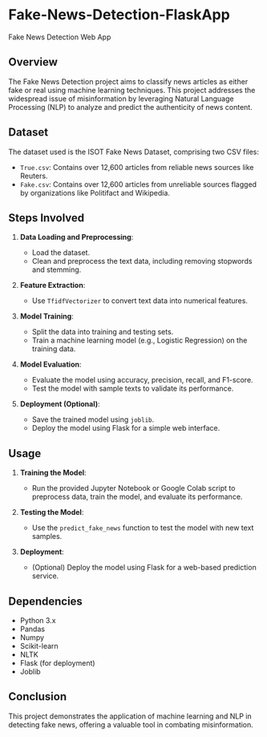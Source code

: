 # Fake-News-Detection-FlaskApp
Fake News Detection Web App

## Overview

The Fake News Detection project aims to classify news articles as either fake or real using machine learning techniques. This project addresses the widespread issue of misinformation by leveraging Natural Language Processing (NLP) to analyze and predict the authenticity of news content.

## Dataset

The dataset used is the ISOT Fake News Dataset, comprising two CSV files:
- `True.csv`: Contains over 12,600 articles from reliable news sources like Reuters.
- `Fake.csv`: Contains over 12,600 articles from unreliable sources flagged by organizations like Politifact and Wikipedia.

## Steps Involved

1. **Data Loading and Preprocessing**:
    - Load the dataset.
    - Clean and preprocess the text data, including removing stopwords and stemming.

2. **Feature Extraction**:
    - Use `TfidfVectorizer` to convert text data into numerical features.

3. **Model Training**:
    - Split the data into training and testing sets.
    - Train a machine learning model (e.g., Logistic Regression) on the training data.

4. **Model Evaluation**:
    - Evaluate the model using accuracy, precision, recall, and F1-score.
    - Test the model with sample texts to validate its performance.

5. **Deployment (Optional)**:
    - Save the trained model using `joblib`.
    - Deploy the model using Flask for a simple web interface.

## Usage

1. **Training the Model**:
    - Run the provided Jupyter Notebook or Google Colab script to preprocess data, train the model, and evaluate its performance.

2. **Testing the Model**:
    - Use the `predict_fake_news` function to test the model with new text samples.

3. **Deployment**:
    - (Optional) Deploy the model using Flask for a web-based prediction service.

## Dependencies

- Python 3.x
- Pandas
- Numpy
- Scikit-learn
- NLTK
- Flask (for deployment)
- Joblib

## Conclusion

This project demonstrates the application of machine learning and NLP in detecting fake news, offering a valuable tool in combating misinformation.

